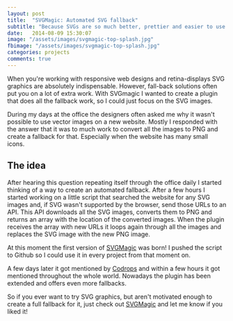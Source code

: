 ```yaml
---
layout: post
title:  "SVGMagic: Automated SVG fallback"
subtitle: "Because SVGs are so much better, prettier and easier to use!"
date:   2014-08-09 15:30:07
image: "/assets/images/svgmagic-top-splash.jpg"
fbimage: "/assets/images/svgmagic-top-splash.jpg"
categories: projects
comments: true
---
```


When you're working with responsive web designs and retina-displays SVG graphics are absolutely indispensable. However, fall-back solutions often put you on a lot of extra work. With SVGmagic I wanted to create a plugin that does all the fallback work, so I could just focus on the SVG images.

During my days at the office the designers often asked me why it wasn't possible to use vector images on a new website. Mostly I responded with the answer that it was to much work to convert all the images to PNG and create a fallback for that. Especially when the website has many small icons. 

## The idea
After hearing this question repeating itself through the office daily I started thinking of a way to create an automated fallback. After a few hours I started working on a little script that searched the website for any SVG images and, if SVG wasn't supported by the browser, send those URLs to an API. This API downloads all the SVG images, converts them to PNG and returns an array with the location of the converted images. When the plugin receives the array with new URLs it loops again through all the images and replaces the SVG image with the new PNG image. 

At this moment the first version of [SVGMagic](http://dirkgroenen.github.io/svgmagic) was born! I pushed the script to Github so I could use it in every project from that moment on. 

A few days later it got mentioned by [Codrops](http://tympanus.net/codrops/collective/collective-100/) and within a few hours it got mentioned throughout the whole world. Nowadays the plugin has been extended and offers even more fallbacks.

So if you ever want to try SVG graphics, but aren't motivated enough to create a full fallback for it, just check out [SVGMagic](https://dirkgroenen.github.io/SVGMagic/) and let me know if you liked it! 

[SVGMagic]: https://github.com/dirkgroenen/svgmagic
